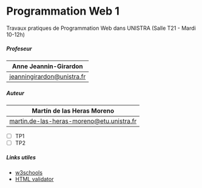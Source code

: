 # Programmation Web 1

Travaux pratiques de Programmation Web dans UNISTRA (Salle T21 - Mardi 10-12h)

##### Profeseur
| Anne Jeannin-Girardon
| --------------------------
| jeanningirardon@unistra.fr

##### Auteur
| Martín de las Heras Moreno
| --------------------------
|martin.de-las-heras-moreno@etu.unistra.fr

 - [ ] TP1
 - [ ] TP2

##### Links utiles
 - [w3schools](w3schools.com)
 - [HTML validator](https://validator.w3.org/#validate_by_upload)
